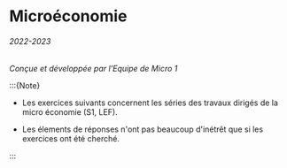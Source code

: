 # Microéconomie

###### 2022-2023

<i>Conçue et développée par l'Equipe de Micro 1</i>


:::{Note}
- Les exercices suivants concernent les séries des travaux dirigés de la micro économie (S1, LEF). 

- Les élements de réponses n'ont pas beaucoup d'inétrêt que si les exercices ont été cherché. 

:::

